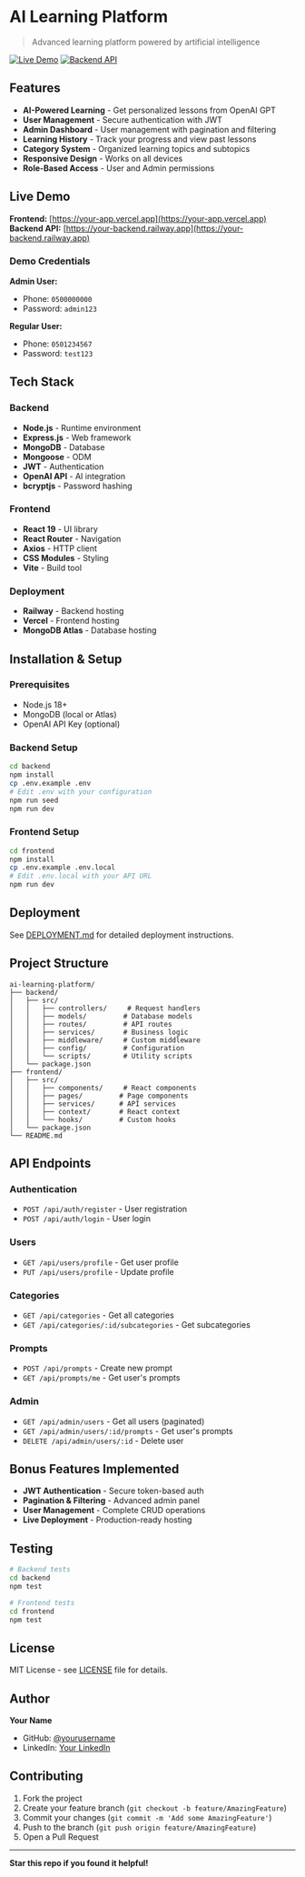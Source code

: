 # AI Learning Platform

> Advanced learning platform powered by artificial intelligence

[![Live Demo](https://img.shields.io/badge/Live-Demo-brightgreen)](https://your-app.vercel.app)
[![Backend API](https://img.shields.io/badge/API-Live-blue)](https://your-backend.railway.app)

## Features

- **AI-Powered Learning** - Get personalized lessons from OpenAI GPT
- **User Management** - Secure authentication with JWT
- **Admin Dashboard** - User management with pagination and filtering
- **Learning History** - Track your progress and view past lessons
- **Category System** - Organized learning topics and subtopics
- **Responsive Design** - Works on all devices
- **Role-Based Access** - User and Admin permissions

## Live Demo

**Frontend:** [https://your-app.vercel.app](https://your-app.vercel.app)
**Backend API:** [https://your-backend.railway.app](https://your-backend.railway.app)

### Demo Credentials

**Admin User:**
- Phone: `0500000000`
- Password: `admin123`

**Regular User:**
- Phone: `0501234567`
- Password: `test123`

## Tech Stack

### Backend
- **Node.js** - Runtime environment
- **Express.js** - Web framework
- **MongoDB** - Database
- **Mongoose** - ODM
- **JWT** - Authentication
- **OpenAI API** - AI integration
- **bcryptjs** - Password hashing

### Frontend
- **React 19** - UI library
- **React Router** - Navigation
- **Axios** - HTTP client
- **CSS Modules** - Styling
- **Vite** - Build tool

### Deployment
- **Railway** - Backend hosting
- **Vercel** - Frontend hosting
- **MongoDB Atlas** - Database hosting

## Installation & Setup

### Prerequisites
- Node.js 18+
- MongoDB (local or Atlas)
- OpenAI API Key (optional)

### Backend Setup
```bash
cd backend
npm install
cp .env.example .env
# Edit .env with your configuration
npm run seed
npm run dev
```

### Frontend Setup
```bash
cd frontend
npm install
cp .env.example .env.local
# Edit .env.local with your API URL
npm run dev
```

## Deployment

See [DEPLOYMENT.md](./DEPLOYMENT.md) for detailed deployment instructions.

## Project Structure

```
ai-learning-platform/
├── backend/
│   ├── src/
│   │   ├── controllers/     # Request handlers
│   │   ├── models/         # Database models
│   │   ├── routes/         # API routes
│   │   ├── services/       # Business logic
│   │   ├── middleware/     # Custom middleware
│   │   ├── config/         # Configuration
│   │   └── scripts/        # Utility scripts
│   └── package.json
├── frontend/
│   ├── src/
│   │   ├── components/     # React components
│   │   ├── pages/         # Page components
│   │   ├── services/      # API services
│   │   ├── context/       # React context
│   │   └── hooks/         # Custom hooks
│   └── package.json
└── README.md
```

## API Endpoints

### Authentication
- `POST /api/auth/register` - User registration
- `POST /api/auth/login` - User login

### Users
- `GET /api/users/profile` - Get user profile
- `PUT /api/users/profile` - Update profile

### Categories
- `GET /api/categories` - Get all categories
- `GET /api/categories/:id/subcategories` - Get subcategories

### Prompts
- `POST /api/prompts` - Create new prompt
- `GET /api/prompts/me` - Get user's prompts

### Admin
- `GET /api/admin/users` - Get all users (paginated)
- `GET /api/admin/users/:id/prompts` - Get user's prompts
- `DELETE /api/admin/users/:id` - Delete user

## Bonus Features Implemented

- **JWT Authentication** - Secure token-based auth
- **Pagination & Filtering** - Advanced admin panel
- **User Management** - Complete CRUD operations
- **Live Deployment** - Production-ready hosting

## Testing

```bash
# Backend tests
cd backend
npm test

# Frontend tests
cd frontend
npm test
```

## License

MIT License - see [LICENSE](LICENSE) file for details.

## Author

**Your Name**
- GitHub: [@yourusername](https://github.com/yourusername)
- LinkedIn: [Your LinkedIn](https://linkedin.com/in/yourprofile)

## Contributing

1. Fork the project
2. Create your feature branch (`git checkout -b feature/AmazingFeature`)
3. Commit your changes (`git commit -m 'Add some AmazingFeature'`)
4. Push to the branch (`git push origin feature/AmazingFeature`)
5. Open a Pull Request

---

**Star this repo if you found it helpful!**